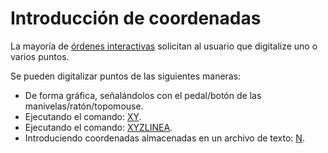 # Introducción de coordenadas

La mayoría de [órdenes interactivas](ordenes-interactivas.md) solicitan al usuario que digitalize uno o varios puntos.

Se pueden digitalizar puntos de las siguientes maneras:

* De forma gráfica, señalándolos con el pedal/botón de las manivelas/ratón/topomouse.
* Ejecutando el comando: [XY](ordenes/x/xy.md).
* Ejecutando el comando: [XYZLINEA](ordenes/x/xyzlinea.md).
* Introduciendo coordenadas almacenadas en un archivo de texto: [N](ordenes/n/orden-n.md).

